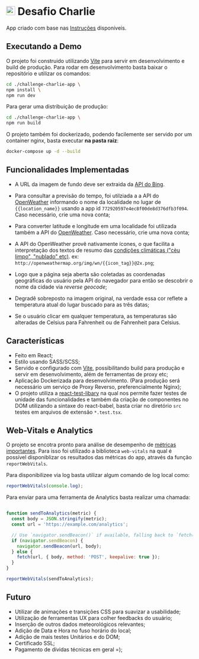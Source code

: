 # <img src="https://avatars1.githubusercontent.com/u/7063040?v=4&s=200.jpg" alt="HU" width="24" /> Desafio Charlie

App criado com base nas [Instruções](README.pt.md) disponíveis.


## Executando a Demo

O projeto foi construido utilizando [Vite](https://vitejs.dev/) para servir em desenvolvimento e build de produção. Para rodar em desenvolvimento basta baixar o repositório e utilizar os comandos:

```` bash
cd ./challenge-charlie-app \
npm install \
npm run dev
````

Para gerar uma distribuição de produção:

```` bash
cd ./challenge-charlie-app \
npm run build
````

O projeto também foi dockerizado, podendo facilemente ser servido por um container nginx, basta executar **na pasta raiz**:

````bash
docker-compose up -d --build
````

## Funcionalidades Implementadas

- A URL da imagem de fundo deve ser extraida da [API do Bing](https://www.bing.com/HPImageArchive.aspx?format=js&idx=0&n=1&mkt=pt-BR).

- Para consultar a previsão do tempo, foi utilziada a a API do [OpenWeather](http://api.openweathermap.org/data/2.5/weather?q={{location_name}}&APPID=772920597e4ec8f00de8d376dfb3f094) informando o nome da localidade no lugar de `{{location_name}}` usando a app id `772920597e4ec8f00de8d376dfb3f094`. Caso necessário, crie uma nova conta;

- Para converter latitude e longitude em uma localidade foi utilizada também a API do [OpenWeather](http://api.openweathermap.org/data/2.5/weather?lat={{latitude}}&lon{{longitude}}&appid=772920597e4ec8f00de8d376dfb3f094). Caso necessário, crie uma nova conta;

- A API do OpenWeather provê nativamente ícones, o que facilita a interpretação dos textos de resumo das [condições climáticas ("cèu limpo", "nublado" etc)]( https://openweathermap.org/weather-conditions). ex: `http://openweathermap.org/img/wn/{{icon_tag}}@2x.png`;

- Logo que a página seja aberta são coletadas as coordenadas geográficas do usuário pela API do navegador para então se descobrir o nome da cidade via _reverse geocode_;

- Degradê sobreposto na imagem original, na verdade essa cor reflete a temperatura atual do lugar buscado para as três datas;

- Se o usuário clicar em qualquer temperatura, as temperaturas são alteradas de Celsius para Fahrenheit ou de Fahrenheit para Celsius.

## Características
-   Feito em React;
-   Estilo usando SASS/SCSS;
-   Servido e configurado com [Vite](https://vitejs.dev/), possibilitando build para produção e servir em desenvolvimento, além de ferramentas de proxy etc;
-   Aplicação Dockerizada  para desenvolvimento. (Para produção será necessário um serviço de Proxy Reverso, preferencialmente Nginx);
- O projeto utiliza a [react-test-libary]() na qual nos permite fazer testes de unidade das funcionalidades e também da criação de componentes no DOM utilizando  a sintaxe do react-babel, basta criar no diretório ````src```` testes em arquivos de extensão ````*.test.tsx````.

## Web-Vitals e Analytics

O projeto se encotra pronto para análise de desempenho de [métricas importantes](https://web.dev/vitals/). Para isso foi utilizado a biblioteca ```web-vitals``` na qual é possível disponiblizar os resultados das métricas do app, através da função ```reportWebVitals```.

Para disponibilizee via log basta utilizar algum comando de log local como:

````javascript
reportWebVitals(console.log);
````

Para enviar para uma ferramenta de Analytics basta realizar uma chamada:

````javascript

function sendToAnalytics(metric) {
  const body = JSON.stringify(metric);
  const url = 'https://example.com/analytics';

  // Use `navigator.sendBeacon()` if available, falling back to `fetch()`
  if (navigator.sendBeacon) {
    navigator.sendBeacon(url, body);
  } else {
    fetch(url, { body, method: 'POST', keepalive: true });
  }
}

reportWebVitals(sendToAnalytics);

````

## Futuro

- Utilizar de animações e transições CSS para suavizar a usabilidade;
- Utilização de ferramentas UX para colher feedbacks do usuário;
- Inserção de outros dados meteorológicos relevantes;
- Adição de Data e Hora no fuso horário do local;
- Adição de mais testes Unitários e do DOM;
- Certificado SSL;
- Pagamento de dívidas técnicas em geral =);
